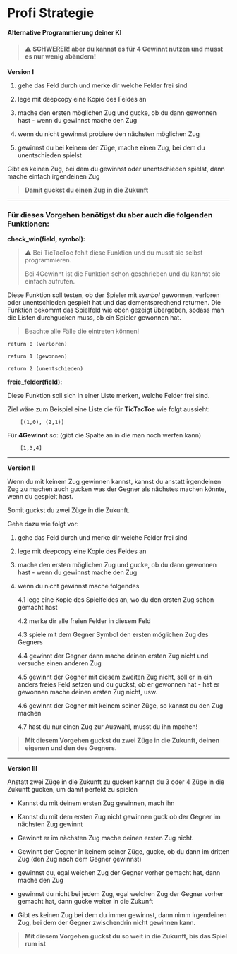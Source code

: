 # Profi Strategie

**Alternative Programmierung deiner KI**

> #### ⚠️ SCHWERER!  aber du kannst es für 4 Gewinnt nutzen und musst es nur wenig abändern!
 
**Version I**

1.  gehe das Feld durch und merke dir welche Felder frei sind

2. lege mit deepcopy eine Kopie des Feldes an

3. mache den ersten möglichen Zug und gucke, ob du dann gewonnen hast - wenn du gewinnst mache den Zug

4. wenn du nicht gewinnst probiere den nächsten möglichen Zug

5. gewinnst du bei keinem der Züge, mache einen Zug, bei dem du unentschieden spielst

  Gibt es keinen Zug, bei dem du gewinnst oder unentschieden spielst, dann mache einfach irgendeinen Zug

> **Damit guckst du einen Zug in die Zukunft**

<hr>

### Für dieses Vorgehen benötigst du aber auch die folgenden Funktionen:

**check_win(field, symbol):**

> ⚠️ Bei TicTacToe fehlt diese Funktion und du musst sie selbst programmieren. 
> 
> Bei 4Gewinnt ist die Funktion schon geschrieben und du kannst sie einfach aufrufen. 

Diese Funktion soll testen, ob der Spieler mit *symbol* gewonnen, verloren oder unentschieden gespielt hat und das dementsprechend returnen.
Die Funktion bekommt das Spielfeld wie oben gezeigt übergeben, sodass man die Listen durchgucken muss, ob ein Spieler gewonnen hat. 

> Beachte alle Fälle die eintreten können!

    return 0 (verloren)

    return 1 (gewonnen)

    return 2 (unentschieden)

**freie_felder(field):**

Diese Funktion soll sich in einer Liste merken, welche Felder frei sind. 

Ziel wäre zum Beispiel eine Liste die für **TicTacToe** wie folgt aussieht:

        [(1,0), (2,1)] 

Für **4Gewinnt** so: (gibt die Spalte an in die man noch werfen kann)

        [1,3,4]

<hr>

**Version II**

Wenn du mit keinem Zug gewinnen kannst, kannst du anstatt irgendeinen Zug zu machen auch gucken was der Gegner als nächstes machen könnte, wenn du gespielt hast.

Somit guckst du zwei Züge in die Zukunft.

Gehe dazu wie folgt vor:

1.  gehe das Feld durch und merke dir welche Felder frei sind

2. lege mit deepcopy eine Kopie des Feldes an

3. mache den ersten möglichen Zug und gucke, ob du dann gewonnen hast - wenn du gewinnst mache den Zug

4. wenn du nicht gewinnst mache folgendes
  
    4.1 lege eine Kopie des Spielfeldes an, wo du den ersten Zug schon gemacht hast

    4.2 merke dir alle freien Felder in diesem Feld 

    4.3 spiele mit dem Gegner Symbol den ersten möglichen Zug des Gegners

    4.4 gewinnt der Gegner dann mache deinen ersten Zug nicht und versuche einen anderen Zug

    4.5 gewinnt der Gegner mit diesem zweiten Zug nicht, soll er in ein anders freies Feld setzen und du guckst, ob er gewonnen hat - hat er gewonnen mache deinen ersten Zug nicht, usw.

    4.6 gewinnt der Gegner mit keinem seiner Züge, so kannst du den Zug machen

    4.7 hast du nur einen Zug zur Auswahl, musst du ihn machen!

> **Mit diesem Vorgehen guckst du zwei Züge in die Zukunft, deinen eigenen und den des Gegners.**  

<hr>

**Version III**

Anstatt zwei Züge in die Zukunft zu gucken kannst du 3 oder 4 Züge in die Zukunft gucken, um damit perfekt zu spielen

- Kannst du mit deinem ersten Zug gewinnen, mach ihn

- Kannst du mit dem ersten Zug nicht gewinnen guck ob der Gegner im nächsten Zug gewinnt

- Gewinnt er im nächsten Zug mache deinen ersten Zug nicht.

- Gewinnt der Gegner in keinem seiner Züge, gucke, ob du dann im dritten Zug (den Zug nach dem Gegner gewinnst)

- gewinnst du, egal welchen Zug der Gegner vorher gemacht hat, dann mache den Zug

- gewinnst du nicht bei jedem Zug, egal welchen Zug der Gegner vorher gemacht hat, dann gucke weiter in die Zukunft

- Gibt es keinen Zug bei dem du immer gewinnst, dann nimm irgendeinen Zug, bei dem der Gegner zwischendrin nicht gewinnen kann.

> **Mit diesem Vorgehen guckst du so weit in die Zukunft, bis das Spiel rum ist**


